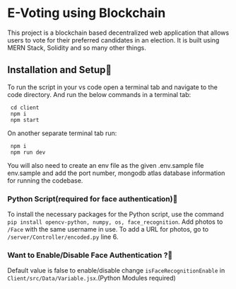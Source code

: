 # E-Voting using Blockchain

This project is a blockchain based decentralized web application that allows users to vote for their preferred candidates in an election. It is built using MERN Stack, Solidity and so many other things.

## Installation and Setup🔧

To run the script in your vs code open a terminal tab and navigate to the code directory. And run the below commands in a terminal tab:
```
 cd client
 npm i
 npm start
```
On another separate terminal tab run:
```
 npm i
 npm run dev
```
You will also need to create an env file as the given .env.sample file env.sample and add the port number, mongodb atlas database information for running the codebase.

### Python Script(required for face authentication)🐍

To install the necessary packages for the Python script, use the command `pip install opencv-python, numpy, os, face_recognition`. Add photos to `/Face` with the same username in use. To add a URL for photos, go to `/server/Controller/encoded.py` line 6.

### Want to Enable/Disable Face Authentication ?🤔

Default value is false to enable/disable change `isFaceRecognitionEnable` in `Client/src/Data/Variable.jsx`.(Python Modules required)
